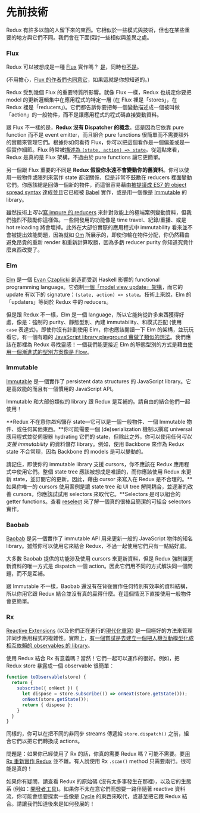 # 先前技術

Redux 有許多以前的人留下來的東西。它相似於一些模式與技術，但也在某些重要的地方與它們不同。我們會在下面探討一些相似與差異之處。

### Flux

Redux 可以被想成是一種 [Flux](https://facebook.github.io/flux/) 實作嗎？
[是](https://twitter.com/fisherwebdev/status/616278911886884864)，同時也[不是](https://twitter.com/andrestaltz/status/616270755605708800)。

(不用擔心，[Flux 的作者們](https://twitter.com/jingc/status/616608251463909376)[也同意它](https://twitter.com/fisherwebdev/status/616286955693682688)，如果這就是你想知道的。)

Redux 受到幾個 Flux 的重要特質所影響。就像 Flux 一樣，Redux 也規定你要把 model 的更新邏輯集中在應用程式的特定一層 (在 Flux 裡是「stores」，在 Redux 裡是「reducers」)。它們都告訴你要把每一個變動描述成一個被叫做「action」的一般物件，而不是讓應用程式的程式碼直接變動資料。

跟 Flux 不一樣的是，**Redux 沒有 Dispatcher 的概念**。這是因為它依靠 pure function 而不是 event emitter，而且組合 pure functions 很簡單而不需要額外的實體來管理它們。根據你如何看待 Flux，你可以把這個看作是一個偏差或是一個實作細節。Flux 時常被[描述為 `(state, action) => state`](https://speakerdeck.com/jmorrell/jsconf-uy-flux-those-who-forget-the-past-dot-dot-dot-1)。從這點來看，Redux 是真的是 Flux 架構，不過由於 pure functions 讓它更簡單。

另一個跟 Flux 重要的不同是 **Redux 假設你永遠不會變動你的舊資料**。你可以使用一般物件或陣列來當作 state 都沒關係，但是非常不鼓勵在 reducers 裡面變動它們。你應該總是回傳一個新的物件，而這很容易藉由[被提議成 ES7 的 object spread syntax](https://github.com/sebmarkbage/ecmascript-rest-spread) 達成並且它已經被 [Babel](http://babeljs.io) 實作，或是用一個像是 [Immutable](https://facebook.github.io/immutable-js) 的 library。

雖然技術上*可以*[寫 impure 的 reducers](https://github.com/rackt/redux/issues/328#issuecomment-125035516) 來針對效能上的極端案例變動資料，但我們強烈不鼓勵你這樣做。一些開發用的功能像是 time travel、紀錄/重播、或是 hot reloading 將會壞掉。此外在大部份實際的應用程式中 immutability 看來並不會被提出效能問題，因為就如 [Om](https://github.com/omcljs/om) 所展示的，即使你輸在物件分配，你仍然藉由避免昂貴的重新 render 和重新計算取勝，因為多虧 reducer purity 你知道究竟什麼東西改變了。

### Elm

[Elm](http://elm-lang.org/) 是一個 [Evan Czaplicki](https://twitter.com/czaplic) 創造而受到 Haskell 影響的 functional programming language。它強制[一個「model view update」架構](https://github.com/evancz/elm-architecture-tutorial/)，而它的 update 有以下的 signature：`(state, action) => state`。技術上來說，Elm 的「updaters」等同於 Redux 中的 reducers。

但是跟 Redux 不一樣，Elm 是一個 language，所以它能夠從許多東西獲得好處，像是：強制的 purity、靜態型別、內建 immutability、和模式匹配 (使用 `case` 表達式)。即使你沒有計劃使用 Elm，你也應該閱讀一下 Elm 的架構，並玩玩看它。有一個有趣的 [JavaScript library playground 實做了類似的想法](https://github.com/paldepind/noname-functional-frontend-framework)。我們應該在那裡為 Redux 尋找靈感！一個我們能更接近 Elm 的靜態型別的方式是藉由[使用一個漸進式的型別方案像是 Flow](https://github.com/rackt/redux/issues/290)。

### Immutable

[Immutable](https://facebook.github.io/immutable-js) 是一個實作了 persistent data structures 的 JavaScript library。它是高效能的而且有一個慣用的 JavaScript API。

Immutable 和大部份類似的 library 跟 Redux 是互補的。請自由的結合他們一起使用！

**Redux 不在意你*如何*儲存 state—它可以是一個一般物件、一個 Immutable 物件、或任何其他東西。**你可能需要一個 (de)serialization 機制以撰寫 universal 應用程式並從伺服器 hydrating 它們的 state，但除此之外，你可以使用任何*可以支援 immutability* 的資料儲存 library。例如，使用 Backbone 來作為 Redux state 不合常理，因為 Backbone 的 models 是可以變動的。

請記住，即使你的 immutable library 支援 cursors，你不應該在 Redux 應用程式中使用它們。整個 state tree 應該被想成是唯讀的，而你應該使用 Redux 來更新 state，並訂閱它的更新。因此，藉由 cursor 來寫入在 Redux 是不合理的。**如果你唯一的 cursors 使用案例是讓 state tree 和 UI tree 解開耦合，並逐漸的改善 cursors，你應該試試用 selectors 來取代它。**Selectors 是可以組合的 getter functions。查看 [reselect](http://github.com/faassen/reselect) 來了解一個真的很棒且簡潔的可組合 selectors 實作。

### Baobab

[Baobab](https://github.com/Yomguithereal/baobab) 是另一個實作了 immutable API 用來更新一般的 JavaScript 物件的知名 library。雖然你可以使用它來結合 Redux，不過一起使用它們只有一點點好處。

大多數 Baobab 提供的功能涉及使用 cursors 來更新資料，但是 Redux 強制讓更新資料的唯一方式是 dispatch 一個 action。因此它們用不同的方式解決同一個問題，而不是互補。

跟 Immutable 不一樣，Baobab 還沒有在背後實作任何特別有效率的資料結構，所以你用它跟 Redux 結合並沒有真的贏得什麼。在這個情況下直接使用一般物件會更簡單。

### Rx

[Reactive Extensions](https://github.com/Reactive-Extensions/RxJS) (以及他們正在進行的[現代化重寫](https://github.com/ReactiveX/RxJS)) 是一個極好的方法來管理非同步應用程式的複雜性。實際上，[有一個嘗試是去建立一個把人機互動模型化成相互依賴的 observables 的 library](http://cycle.js.org)。

使用 Redux 結合 Rx 有意義嗎？當然！它們一起可以運作的很好。例如，把 Redux store 暴露成一個 observable 很簡單：

```js
function toObservable(store) {
  return {
    subscribe({ onNext }) {
      let dispose = store.subscribe(() => onNext(store.getState()));
      onNext(store.getState());
      return { dispose };
    }
  }
}
```

同樣的，你可以在把不同的非同步 streams 傳遞給 `store.dispatch()` 之前，組合它們以把它們轉換成 actions。

問題是：如果你已經使用了 Rx 的話，你真的需要 Redux 嗎？可能不需要。要[用 Rx 重新實作 Redux](https://github.com/jas-chen/rx-redux) 並不難。有人說使用 Rx `.scan()` method 只需要兩行。很可能是真的！

如果你有疑問，請查看 Redux 的原始碼 (沒有太多事發生在那裡)，以及它的生態系 (例如：[開發者工具](https://github.com/gaearon/redux-devtools))。如果你不太在意它們而想要一路伴隨著 reactive 資料流，你可能會想要探索一些像是 [Cycle](http://cycle.js.org) 的東西來取代，或甚至把它跟 Redux 結合。請讓我們知道後來是如何發展的！
